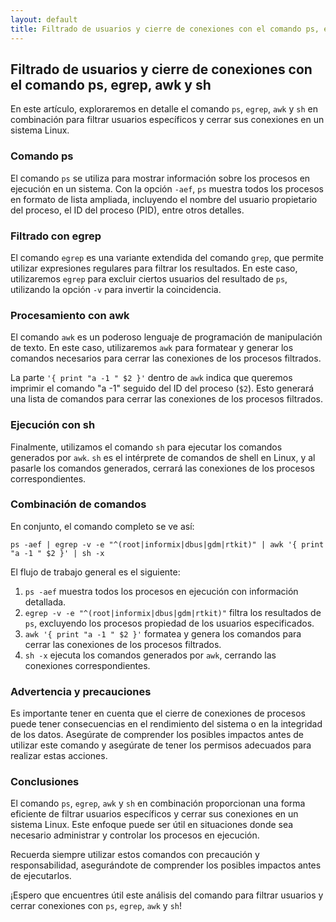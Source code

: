 ```yaml
---
layout: default
title: Filtrado de usuarios y cierre de conexiones con el comando ps, egrep, awk y sh
---
```

## Filtrado de usuarios y cierre de conexiones con el comando ps, egrep, awk y sh

En este artículo, exploraremos en detalle el comando `ps`, `egrep`, `awk` y `sh` en combinación para filtrar usuarios específicos y cerrar sus conexiones en un sistema Linux.

### Comando ps

El comando `ps` se utiliza para mostrar información sobre los procesos en ejecución en un sistema. Con la opción `-aef`, `ps` muestra todos los procesos en formato de lista ampliada, incluyendo el nombre del usuario propietario del proceso, el ID del proceso (PID), entre otros detalles.

### Filtrado con egrep

El comando `egrep` es una variante extendida del comando `grep`, que permite utilizar expresiones regulares para filtrar los resultados. En este caso, utilizaremos `egrep` para excluir ciertos usuarios del resultado de `ps`, utilizando la opción `-v` para invertir la coincidencia.

### Procesamiento con awk

El comando `awk` es un poderoso lenguaje de programación de manipulación de texto. En este caso, utilizaremos `awk` para formatear y generar los comandos necesarios para cerrar las conexiones de los procesos filtrados.

La parte `'{ print "a -1 " $2 }'` dentro de `awk` indica que queremos imprimir el comando "a -1" seguido del ID del proceso (`$2`). Esto generará una lista de comandos para cerrar las conexiones de los procesos filtrados.

### Ejecución con sh

Finalmente, utilizamos el comando `sh` para ejecutar los comandos generados por `awk`. `sh` es el intérprete de comandos de shell en Linux, y al pasarle los comandos generados, cerrará las conexiones de los procesos correspondientes.

### Combinación de comandos

En conjunto, el comando completo se ve así:

```
ps -aef | egrep -v -e "^(root|informix|dbus|gdm|rtkit)" | awk '{ print "a -1 " $2 }' | sh -x
```

El flujo de trabajo general es el siguiente:

1. `ps -aef` muestra todos los procesos en ejecución con información detallada.
2. `egrep -v -e "^(root|informix|dbus|gdm|rtkit)"` filtra los resultados de `ps`, excluyendo los procesos propiedad de los usuarios especificados.
3. `awk '{ print "a -1 " $2 }'` formatea y genera los comandos para cerrar las conexiones de los procesos filtrados.
4. `sh -x` ejecuta los comandos generados por `awk`, cerrando las conexiones correspondientes.

### Advertencia y precauciones

Es importante tener en cuenta que el cierre de conexiones de procesos puede tener consecuencias en el rendimiento del sistema o en la integridad de los datos. Asegúrate de comprender los posibles impactos antes de utilizar este comando y asegúrate de tener los permisos adecuados para realizar estas acciones.

### Conclusiones

El comando `ps`, `egrep`, `awk` y `sh` en combinación proporcionan una forma eficiente de filtrar usuarios específicos y cerrar sus conexiones en un sistema Linux. Este enfoque puede ser útil en situaciones donde sea necesario administrar y controlar los procesos en ejecución.

Recuerda siempre utilizar estos comandos con precaución y responsabilidad, asegurándote de comprender los posibles impactos antes de ejecutarlos.

¡Espero que encuentres útil este análisis del comando para filtrar usuarios y cerrar conexiones con `ps`, `egrep`, `awk` y `sh`! 
